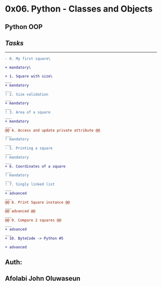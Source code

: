# **0x06. Python - Classes and Objects**
## **Python  OOP**

## ***Tasks***
___

```diff
- 0. My first square\

+ mandatory\

+ 1. Square with size\
___
+ mandatory
___
! 2. Size validation
___
+ mandatory
___
! 3. Area of a square
___
+ mandatory
___
@@ 4. Access and update private attribute @@
___
! mandatory
___
- 5. Printing a square
___
! mandatory
___
+ 6. Coordinates of a square
___
! mandatory
___
! 7. Singly linked list
___
+ advanced
___
@@ 8. Print Square instance @@
___
@@ advanced @@
___
@@ 9. Compare 2 squares @@
___
+ advanced
___
+ 10. ByteCode -> Python #5

+ advanced
```
## Auth:
## Afolabi John Oluwaseun

